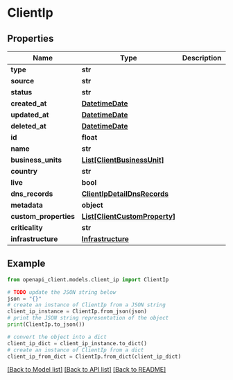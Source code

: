 # ClientIp


## Properties

Name | Type | Description | Notes
------------ | ------------- | ------------- | -------------
**type** | **str** |  | 
**source** | **str** |  | 
**status** | **str** |  | 
**created_at** | [**DatetimeDate**](datetime.date.md) |  | 
**updated_at** | [**DatetimeDate**](datetime.date.md) |  | 
**deleted_at** | [**DatetimeDate**](datetime.date.md) |  | 
**id** | **float** |  | 
**name** | **str** |  | 
**business_units** | [**List[ClientBusinessUnit]**](ClientBusinessUnit.md) |  | 
**country** | **str** |  | 
**live** | **bool** |  | 
**dns_records** | [**ClientIpDetailDnsRecords**](ClientIpDetailDnsRecords.md) |  | 
**metadata** | **object** |  | 
**custom_properties** | [**List[ClientCustomProperty]**](ClientCustomProperty.md) |  | 
**criticality** | **str** |  | 
**infrastructure** | [**Infrastructure**](Infrastructure.md) |  | [optional] 

## Example

```python
from openapi_client.models.client_ip import ClientIp

# TODO update the JSON string below
json = "{}"
# create an instance of ClientIp from a JSON string
client_ip_instance = ClientIp.from_json(json)
# print the JSON string representation of the object
print(ClientIp.to_json())

# convert the object into a dict
client_ip_dict = client_ip_instance.to_dict()
# create an instance of ClientIp from a dict
client_ip_from_dict = ClientIp.from_dict(client_ip_dict)
```
[[Back to Model list]](../README.md#documentation-for-models) [[Back to API list]](../README.md#documentation-for-api-endpoints) [[Back to README]](../README.md)


